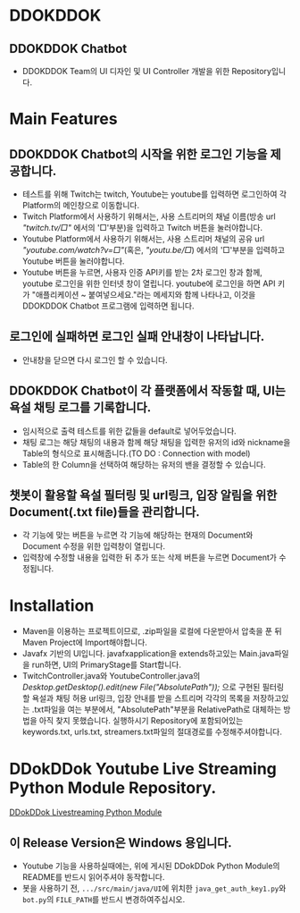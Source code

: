 # DDOKDDOK
## DDOKDDOK Chatbot
 * DDOKDDOK Team의 UI 디자인 및 UI Controller 개발을 위한 Repository입니다.

# Main Features
## DDOKDDOK Chatbot의 시작을 위한 로그인 기능을 제공합니다.
 * 테스트를 위해 Twitch는 twitch, Youtube는 youtube를 입력하면 로그인하여 각 Platform의 메인창으로 이동합니다.
 * Twitch Platform에서 사용하기 위해서는, 사용 스트리머의 채널 이름(방송 url *"twitch.tv/□"* 에서의 '□'부분)을 입력하고 Twitch 버튼을 눌러야합니다.
 * Youtube Platform에서 사용하기 위해서는, 사용 스트리머 채널의 공유 url *"youtube.com/watch?v=□"*(혹은, *"youtu.be/□*) 에서의 '□'부분을 입력하고 Youtube 버튼을 눌러야합니다.
 * Youtube 버튼을 누르면, 사용자 인증 API키를 받는 2차 로그인 창과 함께, youtube 로그인을 위한 인터넷 창이 열립니다. youtube에 로그인을 하면 API 키가 "애플리케이션 ~ 붙여넣으세요."라는 메세지와 함께 나타나고, 이것을 DDOKDDOK Chatbot 프로그램에 입력하면 됩니다.
## 로그인에 실패하면 로그인 실패 안내창이 나타납니다. 
 * 안내창을 닫으면 다시 로그인 할 수 있습니다.
 
## DDOKDDOK Chatbot이 각 플랫폼에서 작동할 때, UI는 욕설 채팅 로그를 기록합니다.
 * 임시적으로 출력 테스트를 위한 값들을 default로 넣어두었습니다.
 * 채팅 로그는 해당 채팅의 내용과 함께 해당 채팅을 입력한 유저의 id와 nickname을 Table의 형식으로 표시해줍니다.(TO DO : Connection with model)
 * Table의 한 Column을 선택하여 해당하는 유저의 밴을 결정할 수 있습니다.
 
## 챗봇이 활용할 욕설 필터링 및 url링크, 입장 알림을 위한 Document(.txt file)들을 관리합니다.
 * 각 기능에 맞는 버튼을 누르면 각 기능에 해당하는 현재의 Document와 Document 수정을 위한 입력창이 열립니다.
 * 입력창에 수정할 내용을 입력한 뒤 추가 또는 삭제 버튼을 누르면 Document가 수정됩니다.

# Installation
* Maven을 이용하는 프로젝트이므로, .zip파일을 로컬에 다운받아서 압축을 푼 뒤 Maven Project에 Import해야합니다.
* Javafx 기반의 UI입니다. javafxapplication을 extends하고있는 Main.java파일을 run하면, UI의 PrimaryStage를 Start합니다.
* TwitchController.java와 YoutubeController.java의 
*Desktop.getDesktop().edit(new File("AbsolutePath"));*
으로 구현된 필터링 할 욕설과 채팅 허용 url링크, 입장 안내를 받을 스트리머 각각의 목록을 저장하고있는 .txt파일을 여는 부분에서, "AbsolutePath"부분을 RelativePath로 대체하는 방법을 아직 찾지 못했습니다. 실행하시기  Repository에 포함되어있는 keywords.txt, urls.txt, streamers.txt파일의 절대경로를 수정해주셔야합니다.

# DDokDDok Youtube Live Streaming Python Module Repository.
[DDokDDok Livestreaming Python Module](https://github.com/cauchatbot/Youtube)

## 이 Release Version은 Windows 용입니다.
 * Youtube 기능을 사용하실때에는, 위에 게시된 DDokDDok Python Module의 README를 반드시 읽어주셔야 동작합니다.
 * 봇을 사용하기 전, `.../src/main/java/UI`에 위치한 `java_get_auth_key1.py`와 `bot.py`의 `FILE_PATH`를 반드시 변경하여주십시오.
